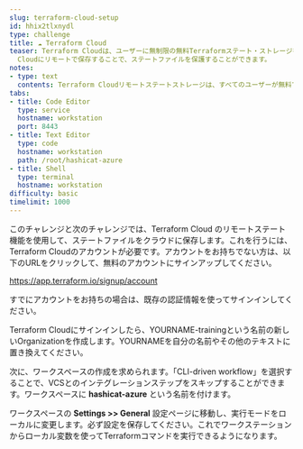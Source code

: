 ```yaml
---
slug: terraform-cloud-setup
id: hhix2tlxnydl
type: challenge
title: ☁️ Terraform Cloud
teaser: Terraform Cloudは、ユーザーに無制限の無料Terraformステート・ストレージを提供します。 ステートファイルをTerraform
  Cloudにリモートで保存することで、ステートファイルを保護することができます。
notes:
- type: text
  contents: Terraform Cloudリモートステートストレージは、すべてのユーザーが無料で利用できます。
tabs:
- title: Code Editor
  type: service
  hostname: workstation
  port: 8443
- title: Text Editor
  type: code
  hostname: workstation
  path: /root/hashicat-azure
- title: Shell
  type: terminal
  hostname: workstation
difficulty: basic
timelimit: 1000
---
```

このチャレンジと次のチャレンジでは、Terraform Cloud のリモートステート機能を使用して、ステートファイルをクラウドに保存します。これを行うには、Terraform Cloudのアカウントが必要です。アカウントをお持ちでない方は、以下のURLをクリックして、無料のアカウントにサインアップしてください。

https://app.terraform.io/signup/account

すでにアカウントをお持ちの場合は、既存の認証情報を使ってサインインしてください。

Terraform Cloudにサインインしたら、YOURNAME-trainingという名前の新しいOrganizationを作成します。YOURNAMEを自分の名前やその他のテキストに置き換えてください。

次に、ワークスペースの作成を求められます。「CLI-driven workflow」を選択することで、VCSとのインテグレーションステップをスキップすることができます。ワークスペースに **hashicat-azure** という名前を付けます。

ワークスペースの **Settings >> General** 設定ページに移動し、実行モードをローカルに変更します。必ず設定を保存してください。これでワークステーションからローカル変数を使ってTerraformコマンドを実行できるようになります。